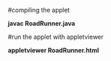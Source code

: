 #compiling the applet

**javac RoadRunner.java**

#run the applet with appletviewer

**appletviewer RoadRunner.html**
